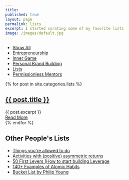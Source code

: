 ```yaml
---
title: 
published: true
layout: page
permalink: lists
excerpt: I started curating some of my favorite lists
image: /images/default.jpg
---
```


<div class="posts">




<div class="cat-nav">
  <ul>
    <li>
      <a  href="/essays">Show All</a>
    </li>
    <li>
    <a  href="/entrepreneurship" class="btn-nav">Entrepreneurship</a>
          </li>
    <li>
      <a  href="/inner-game" class="btn-nav">Inner Game</a>
    </li>
    <li>
      <a  href="/personal-brand-building" class="btn-nav">Personal Brand Building</a>
    </li>
    <li>
    <a class="is-active" href="/lists" >Lists</a>
    </li>
    <li>
      <a  href="/profiles" class="btn-nav" >Permissionless Mentors</a>
    </li>
  </ul>
</div>

  

  

  {% for post in site.categories.lists %}
    <article class="post">
      <h1><a href="{{ site.baseurl }}{{ post.url }}">{{ post.title }}</a></h1>
      <div class="entry">
        {{ post.excerpt }}
      </div>
      <a href="{{ site.baseurl }}{{ post.url }}" class="read-more">Read More</a>
    </article>
  {% endfor %}
</div>


<article class="post">
 <h1>Other People's Lists</h1>

 <ul>
  <li><a href="https://milan.cvitkovic.net/writing/things_youre_allowed_to_do">Things you're allowed to do</a></li>
  <li><a href="https://blog.tjcx.me/p/activities-with-positive-asymmetric">Activities with (positive) asymmetric returns</a></li>
  <li><a href="https://www.ejorgenson.com/blog/50-first-levers">50 First Levers (How to start building Leverage</a></li>
  <li><a href="https://docs.google.com/spreadsheets/d/14oKKZ_MEy171WhvUe8OPzcCC53oKPWqEFEiAnN91_7A/edit#gid=0">140+ Examples of Atomic Habits</a></li>
  <li><a href="https://www.philipyoungg.com/bucket-list">Bucket List by Philip Young</a></li>
 </ul>


</article>
